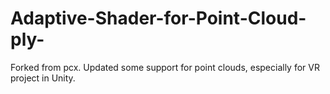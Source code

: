 # Adaptive-Shader-for-Point-Cloud-ply-
Forked from pcx. Updated some support for point clouds, especially for VR project in Unity.
